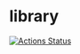 # library

[![Actions Status](https://github.com/ash-a225/library/workflows/verify/badge.svg)](https://github.com/ash-a225/library/actions)
